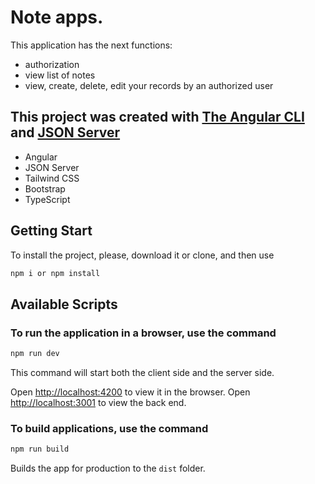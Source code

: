 # Note apps. <br/>
This application has the next functions: <br/>
- authorization <br/>
- view list of notes <br/>
- view, create, delete, edit your records by an authorized user <br/>

## This project was created with [The Angular CLI](https://angular.io/guide/setup-local) and [JSON Server](https://github.com/typicode/json-server)

* Angular
* JSON Server  
* Tailwind CSS
* Bootstrap
* TypeScript

## Getting Start
To install the project, please, download it or clone, and then use

```sh
npm i or npm install
```
## Available Scripts

### To run the application in a browser, use the command

```sh
npm run dev
```
This command will start both the client side and the server side.<br/>

Open [http://localhost:4200](http://localhost:4200) to view it in
the browser.
Open [http://localhost:3001](http://localhost:3001) to view the back end.


### To build applications, use the command

```sh
npm run build
```

Builds the app for production to the `dist` folder.<br />
